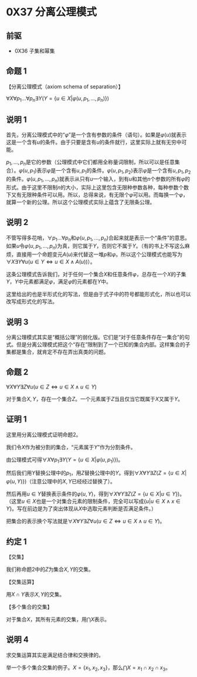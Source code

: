 # 0X37 分离公理模式

## 前驱

* 0X36 子集和幂集

## 命题 1

【分离公理模式（axiom schema of separation）】

$\forall X \forall p_1 ...\forall p_n \exists Y(Y=\{u\in X|\varphi (u,p_1,...,p_n)\})$

## 说明 1

首先，分离公理模式中的“$\varphi$”是一个含有参数的条件（语句）。如果是$\varphi(u)$就表示这是一个含有$u$的条件。由于只要是含有$u$的条件就行，这里实际上就有无穷中可能。

$p_1,...,p_n$是它的参数（公理模式中它们都用全称量词限制，所以可以是任意集合）。$\varphi (u,p_1)$表示$\varphi$是一个含有$u,p_1$的条件。$\varphi (u,p_1,p_2)$表示$\varphi$是一个含有$u,p_1,p_2$的条件。$\varphi(u,p_1,...,p_n)$就表示从只有$u$一个输入，到有$u$和其他$n$个参数的所有$\varphi$的形式。由于这里不限制$n$的大小，实际上这里包含无限种参数各种，每种参数个数下又有无限种条件可以用。所以，总得来说，有无限个$\varphi$可以用。而每换一个$\varphi$，就算一个新的公理。所以这个公理模式实际上蕴含了无限条公理。

## 说明 2

不管写得多花哨，$\forall p_1 ...\forall p_n$和$\varphi (u,p_1,...,p_n)$合起来就是表示一个“条件”的意思。如果$u$令$\varphi (u,p_1,...,p_n)$为真，则它属于$Y$，否则它不属于$Y$。（有的书上不写这么麻烦，直接用一个命题变元$A(u)$来代替这一堆$p$和$\varphi$。所以这个公理模式也能写为$\forall X \exists Y\forall u(u \in Y \iff u \in X \wedge A(u))$）。

这条公理模式告诉我们，对于任何一个集合$X$和任意条件$\varphi$，总存在一个$X$的子集$Y$，$Y$中元素都满足$\varphi$，满足$\varphi$的元素都在$Y$中。

这里给出的也是半形式化的写法，但是由于式子中的符号都能形式化，所以也可以改写成形式化的写法。

## 说明 3

分离公理模式其实是“概括公理”的弱化版。它们是“对于任意条件存在一集合”的句式。但是分离公理模式把这个“存在”限制到了一个已知的集合内部。这样集合的子集都是集合，就肯定不存在弄出真类的问题。

## 命题 2

$\forall X \forall Y \exists Z\forall u(u \in Z \iff u \in X \wedge u \in Y)$

对于集合$X,Y$，存在一个集合$Z$。一个元素属于$Z$当且仅当它既属于$X$又属于$Y$。

## 证明 1

这里用分离公理模式证明命题2。

我们令$X$作为被分割的集合，“元素属于$Y$”作为分割条件。

由公理模式可得$\forall X\forall p_1 \exists Y(Y=\{u\in X|\varphi (u,p_1)\})$。

然后我们用$Y$替换公理中的$p_1$，用$Z$替换公理中的$Y$。得到$\forall X \forall Y \exists Z(Z=\{u\in X|\varphi (u,Y)\})$（注意公理中的$X,Y$已经经过替换了）。

然后再用$u \in Y$替换表示条件的$\varphi(u,Y)$，得到$\forall X \forall Y \exists Z(Z=\{u\in X|u \in Y\})$。（这里$u\in X$也是一个对集合元素的限制条件，完全可以写成$\{u| u\in X \wedge x\in Y\}$。写在前边是为了突出体现从$X$中选取元素判断是否满足条件。）

把集合的表示换个写法就是$\forall X \forall Y \exists Z \forall u(u \in Z \iff u \in X \wedge u \in Y)$。

## 约定 1

【交集】

我们称命题2中的$Z$为集合$X,Y$的交集。

【交集运算】

用$X\cap Y$表示$X,Y$的交集。

【多个集合的交集】

对于集合$X$，其所有元素的交集，用$\bigcap X$表示。

## 说明 4

求交集运算其实是满足结合律和交换律的。

举一个多个集合交集的例子。$X=\{x_1,x_2,x_3\}$，那么$\bigcap X=x_1 \cap x_2 \cap x_3$。
